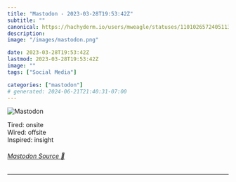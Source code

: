 ```yaml
---
title: "Mastodon - 2023-03-28T19:53:42Z"
subtitle: ""
canonical: https://hachyderm.io/users/mweagle/statuses/110102657240511348
description:
image: "/images/mastodon.png"

date: 2023-03-28T19:53:42Z
lastmod: 2023-03-28T19:53:42Z
image: ""
tags: ["Social Media"]

categories: ["mastodon"]
# generated: 2024-06-21T21:40:31-07:00
---
```

![Mastodon](/images/mastodon.png)

<p>Tired: onsite<br />Wired: offsite<br />Inspired: insight</p>


###### [Mastodon Source 🐘](https://hachyderm.io/@mweagle/110102657240511348)

___
